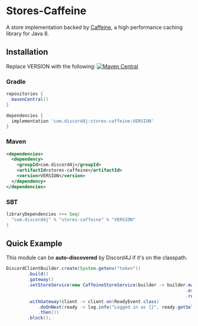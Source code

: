# Stores-Caffeine

A store implementation backed by [Caffeine](https://github.com/ben-manes/caffeine), a high performance caching library for Java 8.

## Installation
Replace VERSION with the following: [![Maven Central](https://img.shields.io/maven-central/v/com.discord4j/stores-caffeine.svg?style=flat-square)](https://search.maven.org/artifact/com.discord4j/stores-caffeine)
### Gradle
```groovy
repositories {
  mavenCentral()
}

dependencies {
  implementation 'com.discord4j:stores-caffeine:VERSION'
}
```
### Maven
```xml
<dependencies>
  <dependency>
    <groupId>com.discord4j</groupId>
    <artifactId>stores-caffeine</artifactId>
    <version>VERSION</version>
  </dependency>
</dependencies>
```

### SBT
```scala
libraryDependencies ++= Seq(
  "com.discord4j" % "stores-caffeine" % "VERSION"
)
```

## Quick Example

This module can be **auto-discovered** by Discord4J if it's on the classpath.

```java
DiscordClientBuilder.create(System.getenv("token"))
        .build()
        .gateway()
        .setStoreService(new CaffeineStoreService(builder -> builder.maximumSize(10_000)
                                                                    .expireAfterWrite(5, TimeUnit.MINUTES)
                                                                    .refreshAfterWrite(1, TimeUnit.MINUTES)))
        .withGateway(client -> client.on(ReadyEvent.class)
            .doOnNext(ready -> log.info("Logged in as {}", ready.getSelf().getUsername()))
            .then())
        .block();
```
